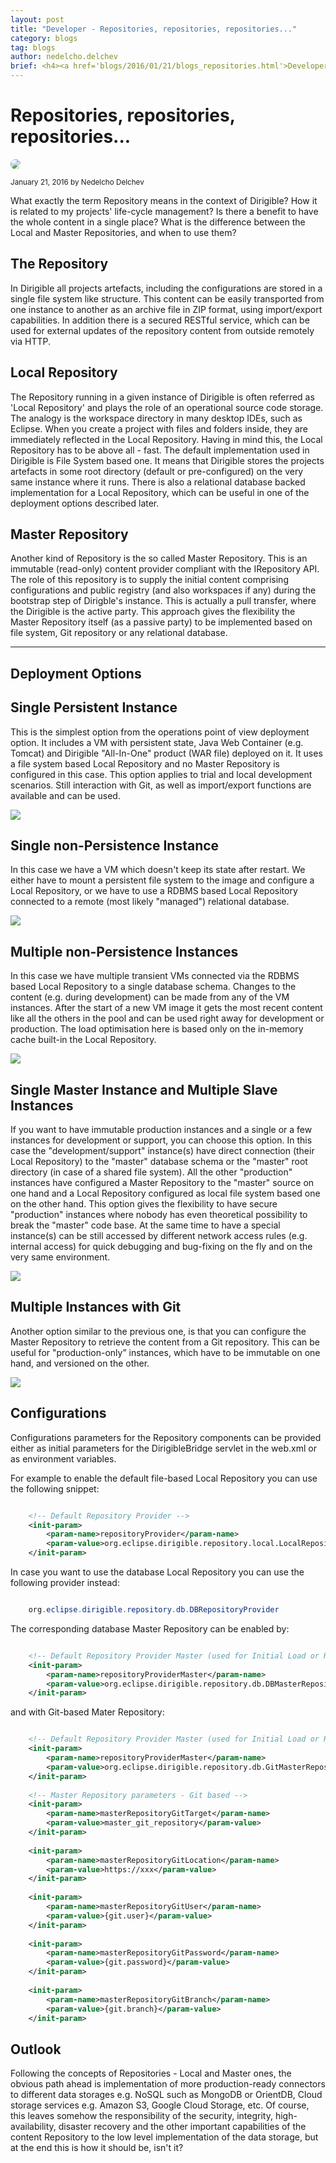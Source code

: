 ```yaml
---
layout: post
title: "Developer - Repositories, repositories, repositories..."
category: blogs
tag: blogs
author: nedelcho.delchev
brief: <h4><a href='blogs/2016/01/21/blogs_repositories.html'>Developer - Repositories, repositories, repositories...</a></h4> <sub class="post-info">January 21, 2016 by Nedelcho Delchev</sub></br>What exactly the term Repository means in the context of Dirigible...<br>
---
```


Repositories, repositories, repositories...
===

<img class="img-responsive" src="/img/team/nedelcho.delchev.png" style="border-radius: 50%;">
<br>

<sub class="post-info">January 21, 2016 by Nedelcho Delchev</sub>

What exactly the term Repository means in the context of Dirigible?
How it is related to my projects' life-cycle management?
Is there a benefit to have the whole content in a single place?
What is the difference between the Local and Master Repositories, and when to use them?

The Repository
---

In Dirigible all projects artefacts, including the configurations are stored in a single file system like structure. This content can be easily transported from one instance to another as an archive file in ZIP format, using import/export capabilities. In addition there is a secured RESTful service, which can be used for external updates of the repository content from outside remotely via HTTP.

Local Repository
----

The Repository running in a given instance of Dirigible is often referred as 'Local Repository' and plays the role of an operational source code storage. The analogy is the workspace directory in many desktop IDEs, such as Eclipse. When you create a project with files and folders inside, they are immediately reflected in the Local Repository. Having in mind this, the Local Repository has to be above all - fast.
The default implementation used in Dirigible is File System based one. It means that Dirigible stores the projects artefacts in some root directory (default or pre-configured) on the very same instance where it runs. There is also a relational database backed implementation for a Local Repository, which can be useful in one of the deployment options described later.

Master Repository
----

Another kind of Repository is the so called Master Repository. This is an immutable (read-only) content provider compliant with the IRepository API. The role of this repository is to supply the initial content comprising configurations and public registry (and also workspaces if any) during the bootstrap step of Dirigble's instance. This is actually a pull transfer, where the Dirigible is the active party.
This approach gives the flexibility the Master Repository itself (as a passive party) to be implemented based on file system, Git repository or any relational database.

---

Deployment Options
---


Single Persistent Instance
----

This is the simplest option from the operations point of view deployment option. It includes a VM with persistent state, Java Web Container (e.g. Tomcat) and Dirigible "All-In-One" product (WAR file) deployed on it. It uses a file system based Local Repository and no Master Repository is configured in this case. This option applies to trial and local development scenarios. Still interaction with Git, as well as import/export functions are available and can be used.


<img src="/img/posts/repositories/single_persistent.png"/>


Single non-Persistence Instance
----

In this case we have a VM which doesn't keep its state after restart. We either have to mount a persistent file system to the image and configure a Local Repository, or we have to use a RDBMS based Local Repository connected to a remote (most likely "managed") relational database.


<img src="/img/posts/repositories/single_non_persistent.png"/>



Multiple non-Persistence Instances
----

In this case we have multiple transient VMs connected via the RDBMS based Local Repository to a single database schema. Changes to the content (e.g. during development) can be made from any of the VM instances. After the start of a new VM image it gets the most recent content like all the others in the pool and can be used right away for development or production. The load optimisation here is based only on the in-memory cache built-in the Local Repository.


<img src="/img/posts/repositories/multiple_non_persistent.png"/>



Single Master Instance and Multiple Slave Instances
----

If you want to have immutable production instances and a single or a few instances for development or support, you can choose this option. In this case the "development/support" instance(s) have direct connection (their Local Repository) to the "master" database schema or the "master" root directory (in case of a shared file system). All the other "production" instances have configured a Master Repository to the "master" source on one hand and a Local Repository configured as local file system based one on the other hand. This option gives the flexibility to have secure "production" instances where nobody has even theoretical possibility 
to break the "master" code base. At the same time to have a special instance(s) can be still accessed by different network access rules (e.g. internal access) for quick debugging and bug-fixing on the fly and on the very same environment.


<img src="/img/posts/repositories/master_slave.png"/>



Multiple Instances with Git
----

Another option similar to the previous one, is that you can configure the Master Repository to retrieve the content from a Git repository. This can be useful for "production-only” instances, which have to be immutable on one hand, and versioned on the other.


<img src="/img/posts/repositories/multiple_git.png"/>



Configurations
---

Configurations parameters for the Repository components can be provided either as initial parameters 
for the DirigibleBridge servlet in the web.xml or as environment variables.

For example to enable the default file-based Local Repository you can use the following snippet:

```xml

	<!-- Default Repository Provider --> 
	<init-param>
		<param-name>repositoryProvider</param-name>
		<param-value>org.eclipse.dirigible.repository.local.LocalRepositoryProvider</param-value>
	</init-param>

```
		
In case you want to use the database Local Repository you can use the following provider instead:

```java

	org.eclipse.dirigible.repository.db.DBRepositoryProvider

```
		
The corresponding database Master Repository can be enabled by:

```xml

	<!-- Default Repository Provider Master (used for Initial Load or Reset) -->
	<init-param>
		<param-name>repositoryProviderMaster</param-name>
		<param-value>org.eclipse.dirigible.repository.db.DBMasterRepositoryProvider</param-value>
	</init-param>

```
		
and with Git-based Mater Repository:

```xml

	<!-- Default Repository Provider Master (used for Initial Load or Reset) -->
	<init-param>
		<param-name>repositoryProviderMaster</param-name>
		<param-value>org.eclipse.dirigible.repository.db.GitMasterRepositoryProvider</param-value>
	</init-param>
	
	<!-- Master Repository parameters - Git based -->
	<init-param>
		<param-name>masterRepositoryGitTarget</param-name>
		<param-value>master_git_repository</param-value>
	</init-param>
	
	<init-param>
		<param-name>masterRepositoryGitLocation</param-name>
		<param-value>https://xxx</param-value>
	</init-param>
	
	<init-param>
		<param-name>masterRepositoryGitUser</param-name>
		<param-value>{git.user}</param-value>
	</init-param>
	
	<init-param>
		<param-name>masterRepositoryGitPassword</param-name>
		<param-value>{git.password}</param-value>
	</init-param>
	
	<init-param>
		<param-name>masterRepositoryGitBranch</param-name>
		<param-value>{git.branch}</param-value>
	</init-param>

```
		
Outlook
---

Following the concepts of Repositories - Local and Master ones, the obvious path ahead is implementation of more production-ready connectors to different data storages e.g. NoSQL such as MongoDB or OrientDB, Cloud storage services e.g. Amazon S3, Google Cloud Storage, etc. Of course, this leaves somehow the responsibility of the security, integrity, high-availability, disaster recovery and the other important capabilities of the content Repository to the low level implementation of the data storage, but at the end this is how it should be, isn't it?




